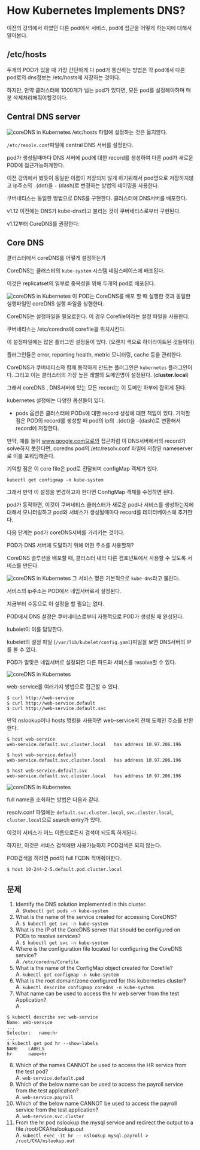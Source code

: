 # How Kubernetes Implements DNS?

이전의 강의에서 하였던 다른 pod에서 서비스, pod에 접근을 어떻게 하는지에 대해서 알아본다.

## /etc/hosts
두개의 POD가 있을 때 가장 간단하게 다 pod가 통신하는 방법은 각 pod에서 다른 pod로의 dns정보는 /etc/hosts에 저장하는 것이다.

하지만, 만약 클러스터에 1000개가 넘는 pod가 있다면, 모든 pod를 설정해야하며 매분 삭제처리해줘야할것이다.

## Central DNS server
![coreDNS in Kubernetes](../contents/coreDNSinKubernetes_01.PNG)
/etc/hosts 파일에 설정하는 것은 옳지않다.

`/etc/resolv.conf`파일에 central DNS 서버를 설정한다.

pod가 생성될때마다 DNS 서버에 pod에 대한 record를 생성하여 다른 pod가 새로운 POD에 접근가능하게한다.

이전 강의에서 봤듯이 동일한 이름이 저장되지 않게 하기위해서 pod명으로 저장하지않고 ip주소의 `.`(dot)을 `-` (dash)로 변경하는 방법의 네이밍을 사용한다.

쿠버네티스는 동일한 방법으로 DNS를 구현한다. 클러스터에 DNS서버를 배포한다.

v1.12 이전에는 DNS가 kube-dns라고 불리는 것이 쿠버네티스로부터 구현된다.

v1.12부터 CoreDNS를 권장한다.

## Core DNS
클러스터에서 coreDNS를 어떻게 설정하는가

CoreDNS는 클러스터의 `kube-system` 시스템 네임스페이스에 배포된다.

이것은 replicatset의 일부로 중복성을 위해 두개의 pod로 배포된다.

![coreDNS in Kubernetes](../contents/coreDNSinKubernetes_02.PNG)
이 POD는 CoreDNS를 배포 할 때 실행한 것과 동일한 실행파일인 coreDNS 실행 파일을 싱핸한다.

CoreDNS는 설정파일을 필요로한다. 이 경우 Corefile이라는 설정 파일을 사용한다.

쿠버네티스는 /etc/coredns에 corefile을 위치시킨다.

이 설정파일에는 많은 플러그인 설정들이 있다. (오랜지 색으로 하이라이트된 것들이다)

플러그인들은 error, reporting health, metric 모니터링, cache 등을 관리한다.

CoreDNS가 쿠버네티스와 함께 동작하게 만드는 플러그인은 `kubernetes` 플러그인이다. 그리고 이는 클러스터의 가장 높은 레벨의 도메인명이 설정된다. (**cluster.local**)

그래서 coreDNS , DNS서버에 있는 모든 record는 이 도메인 하부에 잡히게 된다.

kubernetes 설정에는 다양한 옵션들이 있다.

* pods 옵션은 클러스터에 PODs에 대한 record 생성에 대한 책임이 있다. 기억할 점은 POD의 record를 생성할 때 pod의 ip의 `.`(dot)을 `-`(dash)로 변환해서  record에 저장한다.

만약, 예를 들어 www.google.com으로의 접근처럼 이 DNS서버에서의 record가 solve하지 못한다면, coredns pod의 /etc/resolv.conf 파일에 저장된 nameserver로 이를 포워딩해준다.

기억할 점은 이 core file은 pod로 전달되며 configMap 객체가 있다.

```
kubectl get configmap -n kube-system
```

그래서 만약 이 설정을 변경하고자 한다면 ConfigMap 객체를 수정하면 된다.

pod가 동작하면, 이것이 쿠버네티스 클러스터가 새로운 pod나 서비스를 생성하는지에 대해서 모니터링하고 pod와 서비스가 생성될때마다 record를 데이터베이스에 추가한다.

다음 단계는 pod가 coreDNS서버를 가리키는 것이다.

POD가 DNS 서버에 도달하기 위해 어떤 주소를 사용할까?

CoreDNS 솔루션을 배포할 때, 클러스터 내의 다른 컴포넌트에서 사용할 수 있도록 서비스를 만든다.

![coreDNS in Kubernetes](../contents/coreDNSinKubernetes_04.PNG)
그 서비스 명은 기본적으로 `kube-dns`라고 불린다.

서비스의 ip주소는 POD에서 네임서버로서 설정된다.

지금부터 수동으로 이 설정을 할 필요는 없다.

POD에서 DNS 설정은 쿠버네티스로부터 자동적으로 POD가 생성될 때 완성된다.

kubelet이 이를 담당한다.

kubelet의 설정 파일 (`/var/lib/kubelet/config.yaml`)파일을 보면 DNS서버의 IP를 볼 수 있다.

POD가 알맞은 네임서버로 설정되면 다른 파드와 서비스를 resolve할 수 있다.

![coreDNS in Kubernetes](../contents/coreDNSinKubernetes_05.PNG)

web-service를 여러가지 방법으로 접근할 수 있다.

```
$ curl http://web-service
$ curl http://web-service.default
$ curl http://web-service.default.svc
```

만약 nslookup이나 hosts 명령을 사용하면 web-service의 전체 도메인 주소를 반환한다.

```
$ host web-service
web-service.default.svc.cluster.local   has address 10.97.206.196

$ host web-service.default
web-service.default.svc.cluster.local   has address 10.97.206.196

$ host web-service.default.svc
web-service.default.svc.cluster.local   has address 10.97.206.196
```

![coreDNS in Kubernetes](../contents/coreDNSinKubernetes_06.PNG)

full name을 조회하는 방법은 다음과 같다.

resolv.conf 파일에는 `default.svc.cluster.local`, `svc.cluster.local`, `cluster.local`으로 search entry가 있다.

이것이 서비스가 어느 이름으로든지 검색이 되도록 하게된다.

하지만, 이것은 서비스 검색에만 사용가능하지 POD검색은 되지 않는다.

POD검색을 하려면 pod의 full FQDN 적어줘야한다. 
```
$ host 10-244-2-5.default.pod.cluster.local
```

## 문제
1.  Identify the DNS solution implemented in this cluster.  
A. ```$kubectl get pods -n kube-system```
2. What is the name of the service created for accessing CoreDNS?  
A. ```$ kubectl get svc -n kube-system```
3. What is the IP of the CoreDNS server that should be configured on PODs to resolve services?  
A. ```$ kubectl get svc -n kube-system```
4. Where is the configuration file located for configuring the CoreDNS service?  
A. `/etc/coredns/Corefile`
5. What is the name of the ConfigMap object created for Corefile?  
A. `kubectl get configmap -n kube-system`
6. What is the root domain/zone configured for this kubernetes cluster?  
A. ```kubectl describe configmap coredns -n kube-system ```
7. What name can be used to access the hr web server from the test Application?  
A. 
```
$ kubectl describe svc web-service
Name: web-service
...
Selector:   name:hr
...
$ kubectl get pod hr --show-labels
NAME    LABELS
hr      name=hr
```
8. Which of the names CANNOT be used to access the HR service from the test pod?  
A. `web-service.default.pod`
9. Which of the below name can be used to access the payroll service from the test application?  
A. `web-service.payroll`
10. Which of the below name CANNOT be used to access the payroll service from the test application?  
A. `web-service.svc.cluster`
11. From the hr pod nslookup the mysql service and redirect the output to a file /root/CKA/nslookup.out  
A. ```kubectl exec -it hr -- nslookup mysql.payroll > /root/CKA/nslookup.out```
   
   



